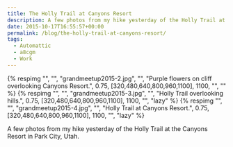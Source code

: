 ```yaml
---
title: The Holly Trail at Canyons Resort
description: A few photos from my hike yesterday of the Holly Trail at the Canyons Resort in Park City, Utah.
date: 2015-10-17T16:55:57+00:00
permalink: /blog/the-holly-trail-at-canyons-resort/
tags:
  - Automattic
  - a8cgm
  - Work
---
```


{% respimg "", "", "grandmeetup2015-2.jpg", "", "Purple flowers on cliff overlooking Canyons Resort.", 0.75, [320,480,640,800,960,1100], 1100, "", "" %}
{% respimg "", "", "grandmeetup2015-3.jpg", "", "Holly Trail overlooking hills.", 0.75, [320,480,640,800,960,1100], 1100, "", "lazy" %}
{% respimg "", "", "grandmeetup2015-4.jpg", "", "Holly Trail at Canyons Resort.", 0.75, [320,480,640,800,960,1100], 1100, "", "lazy" %}

A few photos from my hike yesterday of the Holly Trail at the Canyons Resort in Park City, Utah.
